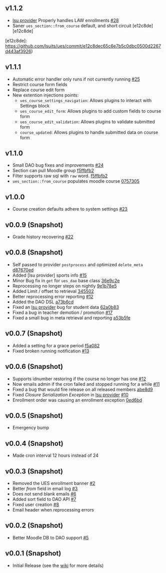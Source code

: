 ## v1.1.2

- [lsu provider][lsu] Properly handles LAW enrollments [#28][28]
- Saner `ues_section::from_course` default, and short circuit [e12c8de][e12c8de]

[28]: https://github.com/lsuits/ues/issues/28
[e12c8de]: https://github.com/lsuits/ues/commit/e12c8dec65c6e7b5c0dbc0500d2267d443af3926)

## v1.1.1

- Automatic error handler only runs if not currently running [#25](https://github.com/lsuits/ues/issues/25)
- Restrict course form fields
- Replace course edit form
- New extention injections points:
  - `ues_course_settings_navigation`: Allows plugins to interact with Settings block
  - `ues_course_edit_form`: Allows plugins to add custom fields to course form
  - `ues_course_edit_validation`: Allows plugins to validate submitted form
  - `course_updated`: Allows plugins to handle submitted data on course form

## v1.1.0

- Small DAO bug fixes and improvements [#24](https://github.com/lsuits/ues/issues/24)
- Section can pull Moodle group [f5ffbfb2][commit-1]
- Filter supports raw sql with `raw` word. [f5ffbfb2][commit-1]
- `ues_section::from_course` populates moodle course [0757305](https://github.com/lsuits/ues/commit/075730511fb6df52c407161ab3d9bc302549faf9)

[commit-1]: https://github.com/lsuits/ues/commit/f5ffbfb20bf74b681f41f145413fd3759e1c7184

## v1.0.0

- Course creation defaults adhere to system settings [#23](https://github.com/lsuits/ues/issues/23)

## v0.0.9 (Snapshot)

- Grade history recovering [#22](https://github.com/lsuits/ues/issues/22)

## v0.0.8 (Snapshot)

- Self passed to provider `postprocess` and optimized `delete_meta` [d87670ed](https://github.com/lsuits/ues/commit/d87670ed215ce162c4669d7863236b96e3fed26c)
- Added [lsu provider] sports info [#15](https://github.com/lsuits/ues/issues/15)
- Minor Bug fix in `get` for `ues_dao` base class [36e9c2e](https://github.com/lsuits/ues/commit/36e9c2e16add34217cb432b0803250ed3416d084)
- Reprocessing no longer steps on nightly [9e1b78e5](https://github.com/lsuits/ues/commit/9e1b78e576361b6ea23c1a3c2db495e3ff24a1bb)
- Added Limit / offset to retrieval [345502](https://github.com/lsuits/ues/commit/3455022849a14144cf78a48654511b76d31a72a2)
- Better reprocessing error reporting [#12](https://github.com/lsuits/ues/issues/12)
- Added the DAO DSL [a73b6cd](https://github.com/lsuits/ues/commit/a73b6cd14dc98c31c4aa5ee7abd5ba54ae57b2b0)
- Fixed an [lsu provider][lsu] bug for student data [62a0b83](https://github.com/lsuits/ues/commit/62a0b83d68d17cc9aad5834080cf7b4b100c0fe8)
- Fixed a bug in teacher demotion / promotion [#17](https://github.com/lsuits/ues/issues/17)
- Fixed a small bug in meta retrieval and reporting [a53b5fe](https://github.com/lsuits/ues/commit/a53b5fe5f1bc83c598c2b307cc55c11d0d0321a1)

## v0.0.7 (Snapshot)

- Added a setting for a grace period [f5a082](https://github.com/lsuits/ues/commit/f5a082fe3052ad26c54bb22e8b63544c9b046083)
- Fixed broken running notification [#13](https://github.com/lsuits/ues/issues/13)

## v0.0.6 (Snapshot)

- Supports idnumber restoring if the course no longer has one [#12](https://github.com/lsuits/ues/issues/12)
- Now emails admin if the cron failed and stopped running for a while [#11](https://github.com/lsuits/ues/issues/11)
- Fixed a bug that would fire release on all released members [abe8d9](https://github.com/lsuits/ues/commit/abe8d9d46e05f631b3ca97d9b8f6d145b02687c5)
- Fixed _Closure Serialization Exception_ in [lsu provider][lsu] [#10](https://github.com/lsuits/ues/issues/10)
- Enrollment order was causing an enrollment exception [0ed6bd](https://github.com/lsuits/ues/commit/0ed6bd2b68496ce6b29d969139ae562c5aa2982a)

## v0.0.5 (Snapshot)

- Emergency bump

## v0.0.4 (Snapshot)

- Made cron interval 12 hours instead of 24

## v0.0.3 (Snapshot)

- Removed the UES enrollment banner [#2](https://github.com/lsuits/ues/issues/2)
- Better _from_ field in email log [#3](https://github.com/lsuits/ues/issues/3)
- Does not send blank emails [#6](https://github.com/lsuits/ues/issues/6)
- Added sort field to DAO API [#7](https://github.com/lsuits/ues/issues/7)
- Fixed user creation [#8](https://github.com/lsuits/ues/issues/8)
- Email header when reprocessing errors

## v0.0.2 (Snapshot)

- Better Moodle DB to DAO support [#5](https://github.com/lsuits/ues/issues/5)

## v0.0.1 (Snapshot)

- Initial Release (see the [wiki](https://github.com/lsuits/ues/wiki) for more details)

[lsu]: https://github.com/lsuits/ues/tree/master/plugins/lsu
